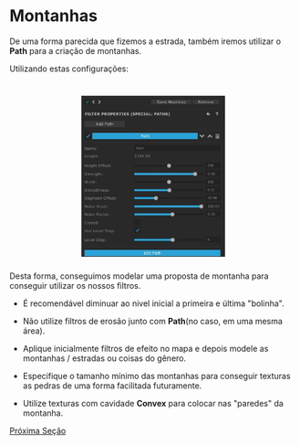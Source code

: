 # Montanhas

De uma forma parecida que fizemos a estrada, também iremos utilizar o **Path** para a criação de montanhas.

Utilizando estas configurações:

<h1 align="center">
  <img src="../../assets/pathmontain.jpg" alt="" width="50%">
</h1>

Desta forma, conseguimos modelar uma proposta de montanha para conseguir utilizar os nossos filtros.

* É recomendável diminuar ao nivel inicial a primeira e última "bolinha".

* Não utilize filtros de erosão junto com **Path**(no caso, em uma mesma área).

* Aplique inicialmente filtros de efeito no mapa e depois modele as montanhas / estradas ou coisas do gênero.

* Especifique o tamanho mínimo das montanhas para conseguir texturas as pedras de uma forma facilitada futuramente.

* Utilize texturas com cavidade **Convex** para colocar nas "paredes" da montanha.

[Próxima Seção](./9-Unity.md)